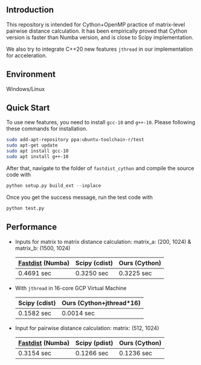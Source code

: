 ## Introduction

This repository is intended for Cython+OpenMP practice of matrix-level pairwise distance calculation. It has been empirically proved that Cython version is faster than Numba version, and is close to Scipy implementation.

We also try to integrate C++20 new features `jthread` in our implementation for acceleration.



## Environment

Windows/Linux



## Quick Start

To use new features, you need to install `gcc-10` and `g++-10`. Please following these commands for installation.

```bash
sudo add-apt-repository ppa:ubuntu-toolchain-r/test
sudo apt-get update
sudo apt install gcc-10
sudo apt install g++-10
```

After that, navigate to the folder of `fastdist_cython` and compile the source code with 

```python
python setup.py build_ext --inplace
```

Once you get the success message, run the test code with

```python
python test.py
```



## Performance

* Inputs for matrix to matrix distance calculation: matrix_a: (200, 1024) & matrix_b: (1500, 1024)

  | [Fastdist](https://github.com/talboger/fastdist) (Numba) | Scipy (cdist)                       | Ours (Cython)      |
  |-------------------------------------------------------|-------------------------------------| ------------------------------------- |
  | 0.4691 sec                                                  | 0.3250 sec                          | 0.3225 sec    |

* With `jthread` in 16-core GCP Virtual Machine

  | Scipy (cdist) | Ours (Cython+jthread*16) |
  | ------------- | ------------------------ |
  | 0.1582 sec    | 0.0014 sec               |

* Input for pairwise distance calculation: matrix: (512, 1024)

  | [Fastdist](https://github.com/talboger/fastdist) (Numba) | Scipy (pdist) | Ours (Cython) |
  | -------------------------------------------------------- | ------------- | ------------- |
  | 0.3154 sec                                               | 0.1266 sec    | 0.1236 sec    |

  